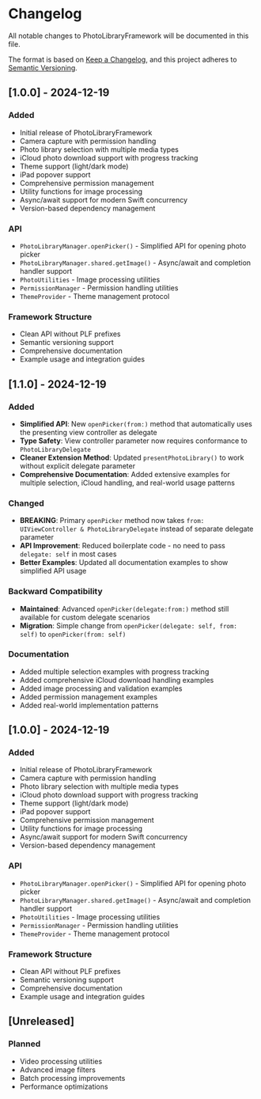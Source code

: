 # Changelog

All notable changes to PhotoLibraryFramework will be documented in this file.

The format is based on [Keep a Changelog](https://keepachangelog.com/en/1.0.0/),
and this project adheres to [Semantic Versioning](https://semver.org/spec/v2.0.0.html).

## [1.0.0] - 2024-12-19

### Added
- Initial release of PhotoLibraryFramework
- Camera capture with permission handling
- Photo library selection with multiple media types
- iCloud photo download support with progress tracking
- Theme support (light/dark mode)
- iPad popover support
- Comprehensive permission management
- Utility functions for image processing
- Async/await support for modern Swift concurrency
- Version-based dependency management

### API
- `PhotoLibraryManager.openPicker()` - Simplified API for opening photo picker
- `PhotoLibraryManager.shared.getImage()` - Async/await and completion handler support
- `PhotoUtilities` - Image processing utilities
- `PermissionManager` - Permission handling utilities
- `ThemeProvider` - Theme management protocol

### Framework Structure
- Clean API without PLF prefixes
- Semantic versioning support
- Comprehensive documentation
- Example usage and integration guides

## [1.1.0] - 2024-12-19

### Added
- **Simplified API**: New `openPicker(from:)` method that automatically uses the presenting view controller as delegate
- **Type Safety**: View controller parameter now requires conformance to `PhotoLibraryDelegate`
- **Cleaner Extension Method**: Updated `presentPhotoLibrary()` to work without explicit delegate parameter
- **Comprehensive Documentation**: Added extensive examples for multiple selection, iCloud handling, and real-world usage patterns

### Changed
- **BREAKING**: Primary `openPicker` method now takes `from: UIViewController & PhotoLibraryDelegate` instead of separate delegate parameter
- **API Improvement**: Reduced boilerplate code - no need to pass `delegate: self` in most cases
- **Better Examples**: Updated all documentation examples to show simplified API usage

### Backward Compatibility
- **Maintained**: Advanced `openPicker(delegate:from:)` method still available for custom delegate scenarios
- **Migration**: Simple change from `openPicker(delegate: self, from: self)` to `openPicker(from: self)`

### Documentation
- Added multiple selection examples with progress tracking
- Added comprehensive iCloud download handling examples
- Added image processing and validation examples
- Added permission management examples
- Added real-world implementation patterns

## [1.0.0] - 2024-12-19

### Added
- Initial release of PhotoLibraryFramework
- Camera capture with permission handling
- Photo library selection with multiple media types
- iCloud photo download support with progress tracking
- Theme support (light/dark mode)
- iPad popover support
- Comprehensive permission management
- Utility functions for image processing
- Async/await support for modern Swift concurrency
- Version-based dependency management

### API
- `PhotoLibraryManager.openPicker()` - Simplified API for opening photo picker
- `PhotoLibraryManager.shared.getImage()` - Async/await and completion handler support
- `PhotoUtilities` - Image processing utilities
- `PermissionManager` - Permission handling utilities
- `ThemeProvider` - Theme management protocol

### Framework Structure
- Clean API without PLF prefixes
- Semantic versioning support
- Comprehensive documentation
- Example usage and integration guides

## [Unreleased]

### Planned
- Video processing utilities
- Advanced image filters
- Batch processing improvements
- Performance optimizations
